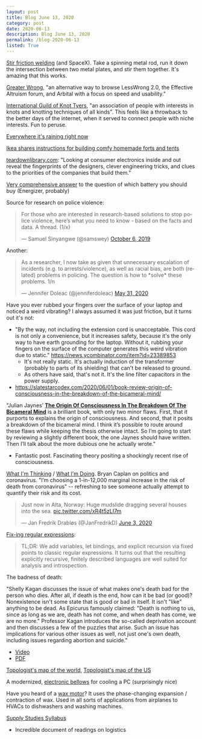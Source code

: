 ```yaml
---
layout: post
title: Blog June 13, 2020
category: post
date: 2020-06-13
description: Blog June 13, 2020
permalink: /blog-2020-06-13
listed: True
---
```


[Stir friction welding](https://news.ycombinator.com/item?id=23371328) (and SpaceX). Take a spinning metal rod, run it down the intersection between two metal plates, and stir them together. It's amazing that this works.

[Greater Wrong](https://www.greaterwrong.com/), "an alternative way to browse LessWrong 2.0, the Effective Altruism forum, and Arbital with a focus on speed and usability."

[International Guild of Knot Tyers](https://www.igkt.net/), "an association of people with interests in knots and knotting techniques of all kinds". This feels like a throwback to the better days of the internet, when it served to connect people with niche interests. Fun to peruse.

[Everywhere it's raining right now](https://sharaku.eorc.jaxa.jp/GSMaP/index.htm)

[Ikea shares instructions for building comfy homemade forts and tents](https://www.cnet.com/news/ikea-shares-instructions-for-building-comfy-homemade-forts-and-tents/)

[teardownlibrary.com](https://teardownlibrary.com/): "Looking at consumer electronics inside and out reveal the fingerprints of the designers, clever engineering tricks, and clues to the priorities of the companies that build them."

[Very comprehensive answer](https://mcusercontent.com/2e2c86e49a5f6d1fd1ab7ce70/files/8d160088-2c9a-4dc0-9330-fe8a57a532ff/Battery_Teardown_Tests_Energizer_Brands_vs_Duracell_and_AmazonBasics.pdf) to the question of which battery you should buy (Energizer, probably)

Source for research on police violence:

<blockquote class="twitter-tweet"><p lang="en" dir="ltr">For those who are interested in research-based solutions to stop police violence, here’s what you need to know - based on the facts and data. A thread. (1/x)</p>&mdash; Samuel Sinyangwe (@samswey) <a href="https://twitter.com/samswey/status/1180655701271732224?ref_src=twsrc%5Etfw">October 6, 2019</a></blockquote> <script async src="https://platform.twitter.com/widgets.js" charset="utf-8"></script>

Another:

<blockquote class="twitter-tweet"><p lang="en" dir="ltr">As a researcher, I now take as given that unnecessary escalation of incidents (e.g. to arrests/violence), as well as racial bias, are both (related) problems in policing. The question is how to *solve* these problems. 1/n</p>&mdash; Jennifer Doleac (@jenniferdoleac) <a href="https://twitter.com/jenniferdoleac/status/1267112352010420227?ref_src=twsrc%5Etfw">May 31, 2020</a></blockquote> <script async src="https://platform.twitter.com/widgets.js" charset="utf-8"></script>

Have you ever rubbed your fingers over the surface of your laptop and noticed a weird vibrating? I always assumed it was just friction, but it turns out it's not:

- "By the way, not including the extension cord is unacceptable. This cord is not only a convenience, but it increases safety, because it's the only way to have earth grounding for the laptop. Without it, rubbing your fingers on the surface of the computer generates this weird vibration due to static." https://news.ycombinator.com/item?id=23389853
    - It's not really static. It's actually induction of the transformer (probably to parts of its shielding) that can't be released to ground.
    - As others have said, that's not it. It's the line filter capacitors in the power supply.
- https://slatestarcodex.com/2020/06/01/book-review-origin-of-consciousness-in-the-breakdown-of-the-bicameral-mind/

"Julian Jaynes’ __[The Origin Of Consciousness In The Breakdown Of The Bicameral Mind](https://amzn.to/2ZZUR1K)__ is a brilliant book, with only two minor flaws. First, that it purports to explains the origin of consciousness. And second, that it posits a breakdown of the bicameral mind. I think it’s possible to route around these flaws while keeping the thesis otherwise intact. So I’m going to start by reviewing a slightly different book, the one Jaynes should have written. Then I’ll talk about the more dubious one he actually wrote."

  - Fantastic post. Fascinating theory positing a shockingly recent rise of consciousness.

[What I'm Thinking](https://www.econlib.org/what-im-thinking/) / [What I'm Doing](https://www.econlib.org/what-im-doing/). Bryan Caplan on politics and coronavirus. "I’m choosing a 1-in-12,000 marginal increase in the risk of death from coronavirus" -- refreshing to see someone actually attempt to quantify their risk and its cost.

<blockquote class="twitter-tweet"><p lang="en" dir="ltr">Just now in Alta, Norway: Huge mudslide dragging several houses into the sea. <a href="https://t.co/xR4t5zLI7m">pic.twitter.com/xR4t5zLI7m</a></p>&mdash; Jan Fredrik Drabløs (@JanFredrikD) <a href="https://twitter.com/JanFredrikD/status/1268270255509512193?ref_src=twsrc%5Etfw">June 3, 2020</a></blockquote> <script async src="https://platform.twitter.com/widgets.js" charset="utf-8"></script>

[Fix-ing regular expressions](http://www.well-typed.com/blog/2020/06/fix-ing-regular-expressions/):

> TL;DR: We add variables, let bindings, and explicit recursion via fixed points to classic regular expressions. It turns out that the resulting explicitly recursive, finitely described languages are well suited for analysis and introspection.

The badness of death:

"Shelly Kagan discusses the issue of what makes one's death bad for the person who dies. After all, if death is the end, how can it be bad (or good)? Nonexistence isn't some state that is good or bad in itself. It isn't "like" anything to be dead. As Epicurus famously claimed: "Death is nothing to us, since as long as we are, death has not come, and when death has come, we are no more." Professor Kagan introduces the so-called deprivation account and then discusses a few of the puzzles that arise. Such an issue has implications for various other issues as well, not just one's own death, including issues regarding abortion and suicide."

- [Video](https://www.youtube.com/watch?v=V2M7NjQqTQE)
- [PDF](https://drive.google.com/file/d/1fRuvNHvfHhiQ_0sOojI1Tu8M40XhM7_I/view)

[Topologist's map of the world](https://www.reddit.com/r/MapPorn/comments/gxwn5r/oc_the_topologists_map_of_the_world_a_map_showing/), [Topologist's map of the US](https://www.1001mathproblems.com/2015/11/topologists-map-of-united-states-to.html)

A modernized, [electronic bellows](https://www.youtube.com/watch?v=77Y7DHfoFOk) for cooling a PC (surprisingly nice)

Have you heard of a [wax motor](https://en.wikipedia.org/wiki/Wax_motor)? It uses the phase-changing expansion / contraction of wax. Used in all sorts of applications from airplanes to HVACs to dishwashers and washing machines.

[Supply Studies Syllabus](https://supplystudies.com/syllabus/)
  - Incredible document of readings on logistics
